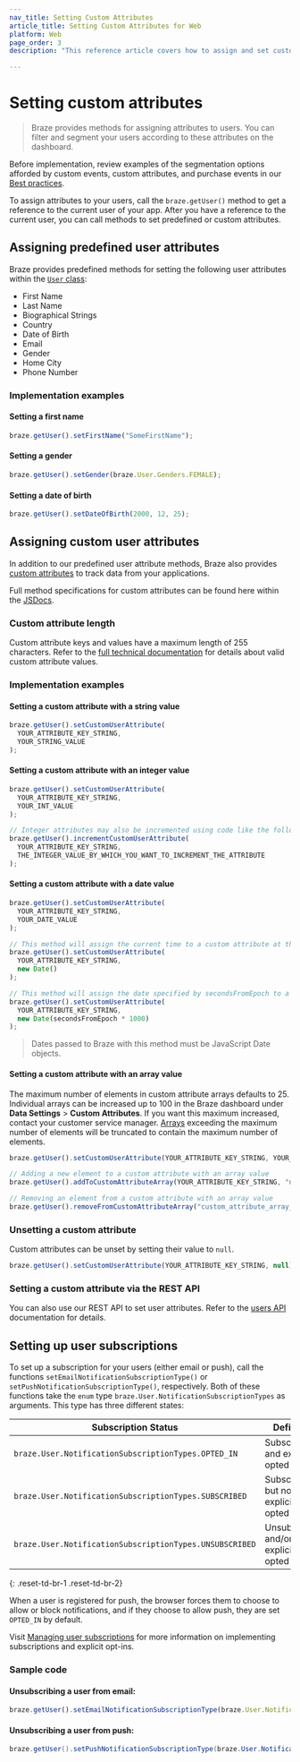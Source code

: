 ```yaml
---
nav_title: Setting Custom Attributes
article_title: Setting Custom Attributes for Web
platform: Web
page_order: 3
description: "This reference article covers how to assign and set custom attributes for Web."

---
```


# Setting custom attributes

> Braze provides methods for assigning attributes to users. You can filter and segment your users according to these attributes on the dashboard.

Before implementation, review examples of the segmentation options afforded by custom events, custom attributes, and purchase events in our [Best practices][7].

To assign attributes to your users, call the `braze.getUser()` method to get a reference to the current user of your app. After you have a reference to the current user, you can call methods to set predefined or custom attributes.

## Assigning predefined user attributes

Braze provides predefined methods for setting the following user attributes within the [`User` class][1]:

- First Name
- Last Name
- Biographical Strings
- Country
- Date of Birth
- Email
- Gender
- Home City
- Phone Number

### Implementation examples

#### Setting a first name

```javascript
braze.getUser().setFirstName("SomeFirstName");
```

#### Setting a gender

```javascript
braze.getUser().setGender(braze.User.Genders.FEMALE);
```

#### Setting a date of birth

```javascript
braze.getUser().setDateOfBirth(2000, 12, 25);
```

## Assigning custom user attributes

In addition to our predefined user attribute methods, Braze also provides [custom attributes](https://www.braze.com/docs/user_guide/data_and_analytics/custom_data/custom_attributes/#custom-attribute-data-types) to track data from your applications. 

Full method specifications for custom attributes can be found here within the [JSDocs][1].

### Custom attribute length

Custom attribute keys and values have a maximum length of 255 characters. Refer to the [full technical documentation][1] for details about valid custom attribute values.

### Implementation examples

#### Setting a custom attribute with a string value
```javascript
braze.getUser().setCustomUserAttribute(
  YOUR_ATTRIBUTE_KEY_STRING,
  YOUR_STRING_VALUE
);
```

#### Setting a custom attribute with an integer value
```javascript
braze.getUser().setCustomUserAttribute(
  YOUR_ATTRIBUTE_KEY_STRING,
  YOUR_INT_VALUE
);

// Integer attributes may also be incremented using code like the following
braze.getUser().incrementCustomUserAttribute(
  YOUR_ATTRIBUTE_KEY_STRING,
  THE_INTEGER_VALUE_BY_WHICH_YOU_WANT_TO_INCREMENT_THE_ATTRIBUTE
);
```

#### Setting a custom attribute with a date value
```javascript
braze.getUser().setCustomUserAttribute(
  YOUR_ATTRIBUTE_KEY_STRING,
  YOUR_DATE_VALUE
);

// This method will assign the current time to a custom attribute at the time the method is called
braze.getUser().setCustomUserAttribute(
  YOUR_ATTRIBUTE_KEY_STRING,
  new Date()
);

// This method will assign the date specified by secondsFromEpoch to a custom attribute
braze.getUser().setCustomUserAttribute(
  YOUR_ATTRIBUTE_KEY_STRING,
  new Date(secondsFromEpoch * 1000)
);
```
>  Dates passed to Braze with this method must be JavaScript Date objects.

#### Setting a custom attribute with an array value

The maximum number of elements in custom attribute arrays defaults to 25. Individual arrays can be increased up to 100 in the Braze dashboard under **Data Settings** > **Custom Attributes**. If you want this maximum increased, contact your customer service manager. [Arrays][6] exceeding the maximum number of elements will be truncated to contain the maximum number of elements.

```javascript
braze.getUser().setCustomUserAttribute(YOUR_ATTRIBUTE_KEY_STRING, YOUR_ARRAY_OF_STRINGS);

// Adding a new element to a custom attribute with an array value
braze.getUser().addToCustomAttributeArray(YOUR_ATTRIBUTE_KEY_STRING, "new string");

// Removing an element from a custom attribute with an array value
braze.getUser().removeFromCustomAttributeArray("custom_attribute_array_test", "value to be removed");
```

### Unsetting a custom attribute

Custom attributes can be unset by setting their value to `null`.

```javascript
braze.getUser().setCustomUserAttribute(YOUR_ATTRIBUTE_KEY_STRING, null);
```

### Setting a custom attribute via the REST API

You can also use our REST API to set user attributes. Refer to the [users API][4] documentation for details.

## Setting up user subscriptions

To set up a subscription for your users (either email or push), call the functions `setEmailNotificationSubscriptionType()`  or `setPushNotificationSubscriptionType()`, respectively. Both of these functions take the `enum` type `braze.User.NotificationSubscriptionTypes` as arguments. This type has three different states:

| Subscription Status | Definition |
| ------------------- | ---------- |
| `braze.User.NotificationSubscriptionTypes.OPTED_IN` | Subscribed, and explicitly opted in |
| `braze.User.NotificationSubscriptionTypes.SUBSCRIBED` | Subscribed, but not explicitly opted in |
| `braze.User.NotificationSubscriptionTypes.UNSUBSCRIBED` | Unsubscribed and/or explicitly opted out |
{: .reset-td-br-1 .reset-td-br-2}

When a user is registered for push, the browser forces them to choose to allow or block notifications, and if they choose to allow push, they are set `OPTED_IN` by default. 

Visit [Managing user subscriptions][10] for more information on implementing subscriptions and explicit opt-ins.

### Sample code

#### Unsubscribing a user from email:
```javascript
braze.getUser().setEmailNotificationSubscriptionType(braze.User.NotificationSubscriptionTypes.UNSUBSCRIBED);
```

#### Unsubscribing a user from push:
```java
braze.getUser().setPushNotificationSubscriptionType(braze.User.NotificationSubscriptionTypes.UNSUBSCRIBED);
```

[1]: https://js.appboycdn.com/web-sdk/latest/doc/classes/braze.user.html
[4]: {{site.baseurl}}/developer_guide/rest_api/user_data/#user-data
[6]: {{site.baseurl}}/developer_guide/platform_wide/analytics_overview/#arrays
[7]: {{site.baseurl}}/developer_guide/platform_wide/analytics_overview/#user-data-collection
[10]: {{site.baseurl}}/user_guide/message_building_by_channel/email/managing_user_subscriptions/#managing-user-subscriptions
